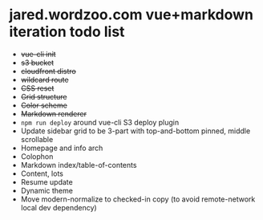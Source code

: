 # jared.wordzoo.com vue+markdown iteration todo list

- ~~vue-cli init~~
- ~~s3 bucket~~
- ~~cloudfront distro~~
- ~~wildcard route~~
- ~~CSS reset~~
- ~~Grid structure~~
- ~~Color scheme~~
- ~~Markdown renderer~~
- `npm run deploy` around vue-cli S3 deploy plugin
- Update sidebar grid to be 3-part with top-and-bottom pinned, middle scrollable
- Homepage and info arch
- Colophon
- Markdown index/table-of-contents
- Content, lots
- Resume update
- Dynamic theme
- Move modern-normalize to checked-in copy (to avoid remote-network local dev dependency)
